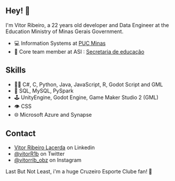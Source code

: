 ## Hey! 👋
I'm Vitor Ribeiro, a 22 years old developer and Data Engineer at the Education Ministry of Minas Gerais Government.

- 💻 Information Systems at [PUC Minas](https://www.pucminas.br/main/Paginas/default.aspx)
- 👥 Core team member at ASI : [Secretaria de educação](https://www.educacao.mg.gov.br/)

## Skills
- 👨‍💻 C#, C, Python, Java, JavaScript, R, Godot Script and GML
- 💽 SQL, MySQL, PySpark
- 🕹️ UnityEngine, Godot Engine, Game Maker Studio 2 (GML)
- 👁️ CSS
- 🌐 Microsoft Azure and Synapse

## Contact
- [Vitor Ribeiro Lacerda](https://www.linkedin.com/in/vitor-ribeiro-lacerda-02202724b/) on Linkedin
- [@vitorR1b](https://twitter.com/vitorR1b) on Twitter
- [@vitorrib_obz](https://instagram.com/vitorrib_obz?igshid=YmMyMTA2M2Y=) on Instagram

Last But Not Least, i'm a huge Cruzeiro Esporte Clube fan! 🦊
